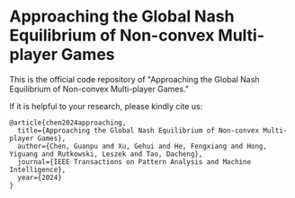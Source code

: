 # Approaching the Global Nash Equilibrium of Non-convex Multi-player Games

This is the official code repository of "Approaching the Global Nash Equilibrium of Non-convex Multi-player Games."

If it is helpful to your research, please kindly cite us:

```
@article{chen2024approaching,
  title={Approaching the Global Nash Equilibrium of Non-convex Multi-player Games},
  author={Chen, Guanpu and Xu, Gehui and He, Fengxiang and Hong, Yiguang and Rutkowski, Leszek and Tao, Dacheng},
  journal={IEEE Transactions on Pattern Analysis and Machine Intelligence},
  year={2024}
}
```
